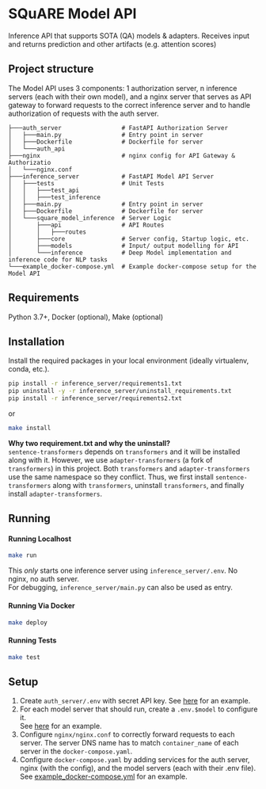 # SQuARE Model API
Inference API that supports SOTA (QA) models & adapters. 
Receives input and returns prediction and other artifacts (e.g. attention scores)

## Project structure

The Model API uses 3 components: 
1 authorization server, n inference servers (each with their own model), 
and a nginx server that serves as API gateway to forward requests to the correct inference server and
to handle authorization of requests with the auth server.
```
├───auth_server                 # FastAPI Authorization Server
│   ├───main.py                 # Entry point in server
│   ├───Dockerfile              # Dockerfile for server
│   └───auth_api
├───nginx                       # nginx config for API Gateway & Authorizatio
│   └───nginx.conf
├───inference_server            # FastAPI Model API Server
│   ├───tests                   # Unit Tests
│   │   ├───test_api
│   │   ├───test_inference
│   ├───main.py                 # Entry point in server
│   ├───Dockerfile              # Dockerfile for server
│   └───square_model_inference  # Server Logic
│       ├───api                 # API Routes
│       │   ├───routes
│       ├───core                # Server config, Startup logic, etc.
│       ├───models              # Input/ output modelling for API
│       └───inference           # Deep Model implementation and inference code for NLP tasks
└───example_docker-compose.yml  # Example docker-compose setup for the Model API
```

## Requirements

Python 3.7+, Docker (optional), Make (optional)

## Installation
Install the required packages in your local environment (ideally virtualenv, conda, etc.).
```bash
pip install -r inference_server/requirements1.txt
pip uninstall -y -r inference_server/uninstall_requirements.txt
pip install -r inference_server/requirements2.txt
```
or
```sh
make install
```
**Why two requirement.txt and why the uninstall?**  
`sentence-transformers` depends on `transformers` and it will be installed along with it.
However, we use `adapter-transformers` (a fork of `transformers`) in this project.
Both `transformers` and `adapter-transformers` use the same namespace so they conflict.
Thus, we first install `sentence-transformers` along with `transformers`, 
uninstall `transformers`, and finally install `adapter-transformers`.

## Running

#### Running Localhost

```sh
make run
```
This *only* starts one inference server using `inference_server/.env`. No nginx, no auth server.  
For debugging, `inference_server/main.py` can also be used as entry.


#### Running Via Docker

```sh
make deploy
```

#### Running Tests

```sh
make test
```

## Setup
1. Create `auth_server/.env` with secret API key. See [here](auth_server/.env.example) for an example.
2. For each model server that should run, create a `.env.$model` to configure it.  
   See [here](inference_server/.env.example) for an example.
3. Configure `nginx/nginx.conf` to correctly forward requests to each server. The server DNS name has to
   match `container_name` of each server in the `docker-compose.yaml`.
4. Configure `docker-compose.yaml` by adding services for the auth server, nginx (with the config), and the
model servers (each with their .env file). See [example_docker-compose.yml](example_docker-compose.yml) for an example.